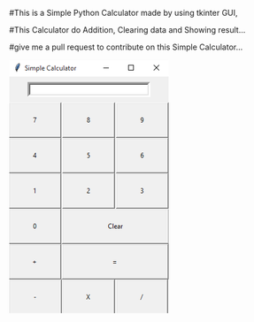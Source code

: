 #This is a Simple Python Calculator made by using tkinter GUI,

#This Calculator do Addition, Clearing data and Showing result...

#give me a pull request to contribute on this Simple Calculator...


![](images/calc_screen.png)
